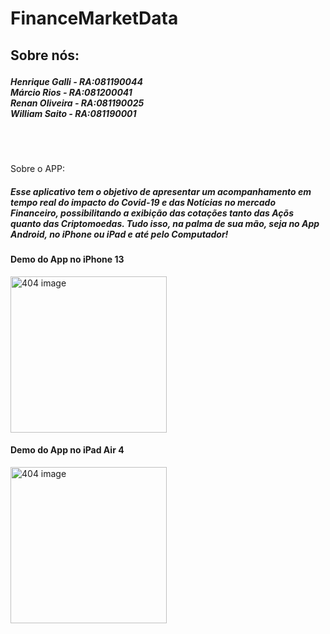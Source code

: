 # FinanceMarketData

<body>
    <div data-role="page" id="pageHome" class="pageHeaderBackground">
        <div id="Tela" class="flex-container">
            <div id="Conteudo">
                <h2 id="about-us-title">Sobre nós:</p>
                <h5 id="about-us">Henrique Galli - RA:081190044<br>Márcio Rios - RA:081200041
                    <br>Renan Oliveira - RA:081190025<br>William Saito - RA:081190001</h5>
                <br><br>
                <div class="abount-content">
                    <p id="about-us-title">Sobre o APP:</p>
                    <h5 id="about-us">Esse aplicativo tem o objetivo de apresentar um acompanhamento em tempo real do impacto do Covid-19 e das Notícias no mercado Financeiro,
                        possibilitando a exibição das cotações tanto das Açõs quanto das Criptomoedas. Tudo isso, na palma de sua mão, seja no App Android, no iPhone ou iPad e 
                        até pelo Computador!
                    </h5>
                    <h4>
                        Demo do App no iPhone 13
                    </h4>
                    <img src="https://user-images.githubusercontent.com/62573210/159828184-2a881b40-0356-4ead-8c32-f2890b139a0e.gif" width="250" alt="404 image"/>
                    <h4>
                        Demo do App no iPad Air 4
                    </h4>
                                        <img src="https://user-images.githubusercontent.com/62573210/159829050-7abf238f-8b58-448b-8539-40d8fea2d7c6.gif" width="250" alt="404 image"/>
                

</body>
